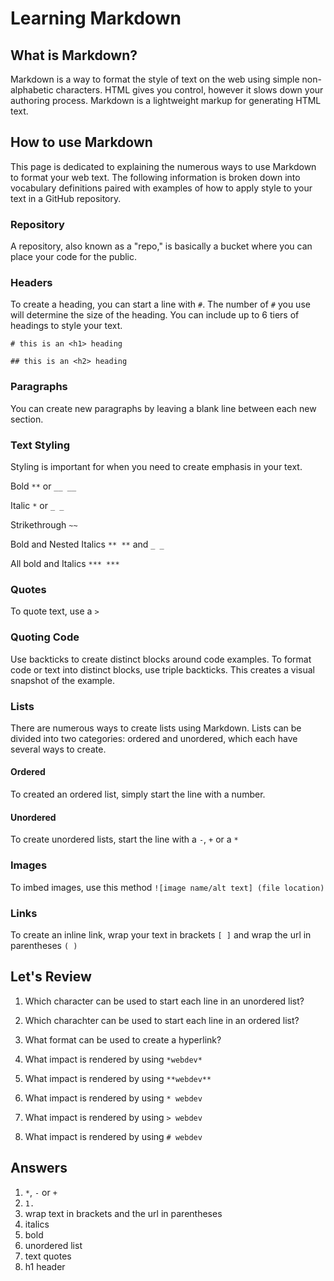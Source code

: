 # Learning Markdown

## What is Markdown?

Markdown is a way to format the style of text on the web using simple non-alphabetic characters. HTML gives you control, however it slows down your authoring process. Markdown is a lightweight markup for generating HTML text. 

## How to use Markdown

This page is dedicated to explaining the numerous ways to use Markdown to format your web text. The following information is broken down into vocabulary definitions paired with examples of how to apply style to your text in a GitHub repository. 

### Repository

A repository, also known as a "repo," is basically a bucket where you can place your code for the public. 

### Headers

To create a heading, you can start a line with `#`. The number of `#` you use will determine the size of the heading. You can include up to 6 tiers of headings to style your text. 

`# this is an <h1> heading`

`## this is an <h2> heading`

### Paragraphs

You can create new paragraphs by leaving a blank line between each new section. 

### Text Styling

Styling is important for when you need to create emphasis in your text. 

Bold `**` or `__ __`

Italic `*` or `_ _`

Strikethrough `~~`

Bold and Nested Italics `** **` and `_ _`

All bold and Italics `*** ***`

### Quotes

To quote text, use a `>`

### Quoting Code

Use backticks to create distinct blocks around code examples. To format code or text into distinct blocks, use triple backticks. This creates a visual snapshot of the example. 

### Lists

There are numerous ways to create lists using Markdown. Lists can be divided into two categories: ordered and unordered, which each have several ways to create. 

#### Ordered

To created an ordered list, simply start the line with a number. 

#### Unordered

To create unordered lists, start the line with a `-`, `+` or a `*`

### Images

To imbed images, use this method `![image name/alt text] (file location)`

### Links

To create an inline link, wrap your text in brackets `[ ]` and wrap the url in parentheses `( )`


## Let's Review

1. Which character can be used to start each line in an unordered list?

2. Which charachter can be used to start each line in an ordered list?

3. What format can be used to create a hyperlink?

4. What impact is rendered by using `*webdev*`

5. What impact is rendered by using `**webdev**`

6. What impact is rendered by using `* webdev`

7. What impact is rendered by using `> webdev`

8. What impact is rendered by using `# webdev`


## Answers

1. `*`, `-` or `+`
2. `1.`
3. wrap text in brackets and the url in parentheses
4. italics
5. bold
6. unordered list
7. text quotes
8. h1 header

